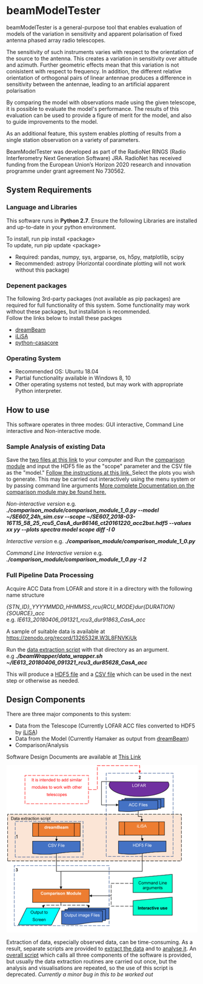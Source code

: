 # beamModelTester

beamModelTester is a general-purpose tool that enables evaluation of models 
of the variation in sensitivity and apparent polarisation of fixed antenna phased array 
radio telescopes.  

The sensitivity of such instruments varies with respect to the orientation
of the source to the antenna.  This creates a variation in sensitivity over altitude and azimuth.
Further geometric effects mean that this variation is not conisistent with respect to frequency.
In addition, the different relative orientation of orthogonal pairs of linear antennae produces 
a difference in sensitivity between the antennae, leading to an artificial apparent polarisation

By comparing the model with observations made using the given telescope, it is possible to
evaluate the model's performance.  The results of this evaluation can be used to provide a 
figure of merit for the model, and also to guide improvements to the model.  

As an additional feature, this system enables plotting of results from a single station observation on a variety of parameters.

BeamModelTester was developed as part of the RadioNet RINGS (Radio Interferometry Next Generation Software) JRA. RadioNet has received funding from the European Union’s Horizon 2020 research and innovation programme under grant agreement No 730562.

## System Requirements

### Language and Libraries
This software runs in **Python 2.7**.  Ensure the following Libraries are installed and up-to-date
in your python environment.  

To install, run pip install \<package\>\
To update, run pip update \<package\>

 * Required: pandas, numpy, sys, argparse, os, h5py, matplotlib, scipy
 * Recommended: astropy (Horizontal coordinate plotting will not work without this package)

### Depenent packages
The following 3rd-party packages (not available as pip packages) are required for full functionality of this system. 
Some functionality may work without these packages, but installation is recommended.  
Follow the links below to install these packges
  * [dreamBeam](https://github.com/2baOrNot2ba/dreamBeam)
  * [iLiSA](https://github.com/2baOrNot2ba/iLiSA)
  * [python-casacore](https://github.com/casacore/python-casacore)

### Operating System
* Recommended OS: Ubuntu 18.04
* Partial functionality available in Windows 8, 10
* Other operating systems not tested, but may work with appropriate Python interpreter.

## How to use

This software operates in three modes: GUI interactive, Command Line interactive and Non-interactive mode.

### Sample Analysis of existing Data

Save the [two files at this link](https://zenodo.org/record/1744987#.XAEbpdv7SUk) to your computer and 
Run the [comparison module](/comparison_module/comparison_module_1_0.py) 
and input the HDF5 file as the "scope" parameter and the CSV file as the "model."
[Follow the instructions at this link. ](/comparison_module/interactive_mode.md)
Select the plots you wish to generate.  This may be carried out interactively using the menu system or by passing command line arguments
[More complete Documentation on the comparison module may be found here.](/comparison_module/readme.md)

*Non-interactive version*
e.g. ***./comparison_module/comparison_module_1_0.py --model ~/SE607_24h_sim.csv
 --scope ~/SE607_2018-03-16T15_58_25_rcu5_CasA_dur86146_ct20161220_acc2bst.hdf5
 --values xx yy --plots spectra model scope diff -I 0***

*Interactive version*
e.g. ***./comparison_module/comparison_module_1_0.py***

*Command Line Interactive version*
e.g. ***./comparison_module/comparison_module_1_0.py -I 2***

### Full Pipeline Data Processing
Acquire ACC Data from LOFAR and store it in a directory with the following name structure

*{STN_ID}_YYYYMMDD_HHMMSS_rcu{RCU_MODE}_dur{DURATION}_{SOURCE}_acc*\
e.g. *IE613_20180406_091321_rcu3_dur91863_CasA_acc*

A sample of suitable data is available at https://zenodo.org/record/1326532#.W3L8FNVKiUk

Run the [data extraction script](https://github.com/creaneroDIAS/beamWrapper/blob/master/data_wrapper.sh) 
with that directory as an argument.\
e.g ***./beamWrapper/data_wrapper.sh ~/IE613_20180406_091321_rcu3_dur85628_CasA_acc***

This will produce a [HDF5 file](/data_descriptions/OSO_HDF5.md)
and a [CSV file](/data_descriptions/DreamBeam_Source_data_description.md) which can be used in the next step
or otherwise as needed.

## Design Components

There are three major components to this system:
  * Data from the Telescope (Currently LOFAR ACC files converted to HDF5 by [iLiSA](https://github.com/2baOrNot2ba/iLiSA))
  * Data from the Model (Currently Hamaker as output from [dreamBeam](https://github.com/2baOrNot2ba/dreamBeam))
  * Comparison/Analysis
  
Software Design Documents are available at [This Link](/overall_design.md)

![Design Diagram](images/testHarness_Fig1v3.PNG)
  
Extraction of data, especially observed data, can be time-consuming.  As a result, separate scripts are provided to 
[extract the data](https://github.com/creaneroDIAS/beamWrapper/blob/master/data_wrapper.sh) 
and to [analyse it](/comparison_module/comparison_module_1_0.py).
An [overall script](https://github.com/creaneroDIAS/beamWrapper/blob/master/complete_wrapper.sh) 
which calls all three components of the software is provided, but usually the data extraction routines are carried out once, 
but the analysis and visualisations are repeated, so the use of this script is deprecated. *Currently a minor bug in this to be worked out*






